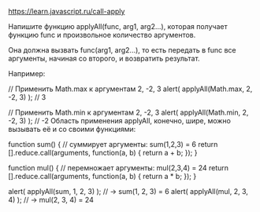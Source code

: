 https://learn.javascript.ru/call-apply

Напишите функцию applyAll(func, arg1, arg2...), которая получает функцию func и произвольное количество аргументов.

Она должна вызвать func(arg1, arg2...), то есть передать в func все аргументы, начиная со второго, и возвратить результат.

Например:

// Применить Math.max к аргументам 2, -2, 3
alert( applyAll(Math.max, 2, -2, 3) ); // 3

// Применить Math.min к аргументам 2, -2, 3
alert( applyAll(Math.min, 2, -2, 3) ); // -2
Область применения applyAll, конечно, шире, можно вызывать её и со своими функциями:

function sum() { // суммирует аргументы: sum(1,2,3) = 6
return [].reduce.call(arguments, function(a, b) {
return a + b;
});
}

function mul() { // перемножает аргументы: mul(2,3,4) = 24
return [].reduce.call(arguments, function(a, b) {
return a * b;
});
}

alert( applyAll(sum, 1, 2, 3) ); // -> sum(1, 2, 3) = 6
alert( applyAll(mul, 2, 3, 4) ); // -> mul(2, 3, 4) = 24
